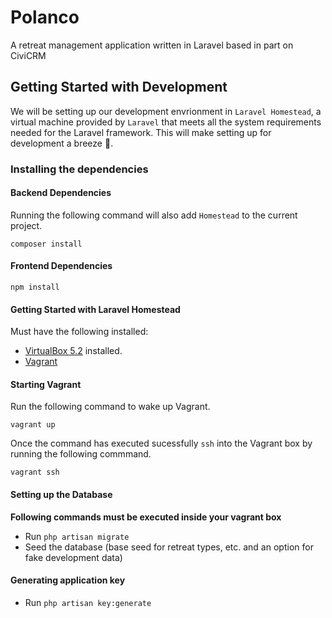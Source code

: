 # Polanco
A retreat management application written in Laravel based in part on CiviCRM

## Getting Started with Development
We will be setting up our development envrionment in `Laravel Homestead`, a virtual machine provided by `Laravel` that meets all the system requirements needed for the Laravel framework. This will make setting up for development a breeze 💨.

### Installing the dependencies
#### Backend Dependencies
Running the following command will also add `Homestead` to the current project.
```
composer install
```
#### Frontend Dependencies
```
npm install
```

#### Getting Started with Laravel Homestead
Must have the following installed:
* [VirtualBox 5.2](https://www.virtualbox.org/wiki/Downloads) installed.
* [Vagrant](https://www.vagrantup.com/downloads.html)

#### Starting Vagrant
Run the following command to wake up Vagrant.
```
vagrant up
```
Once the command has executed sucessfully `ssh` into the Vagrant box by running the following commmand.
```
vagrant ssh
```

#### Setting up the Database
**Following commands must be executed inside your vagrant box**
* Run `php artisan migrate`
* Seed the database (base seed for retreat types, etc. and an option for fake development data) 

#### Generating application key
* Run `php artisan key:generate`
